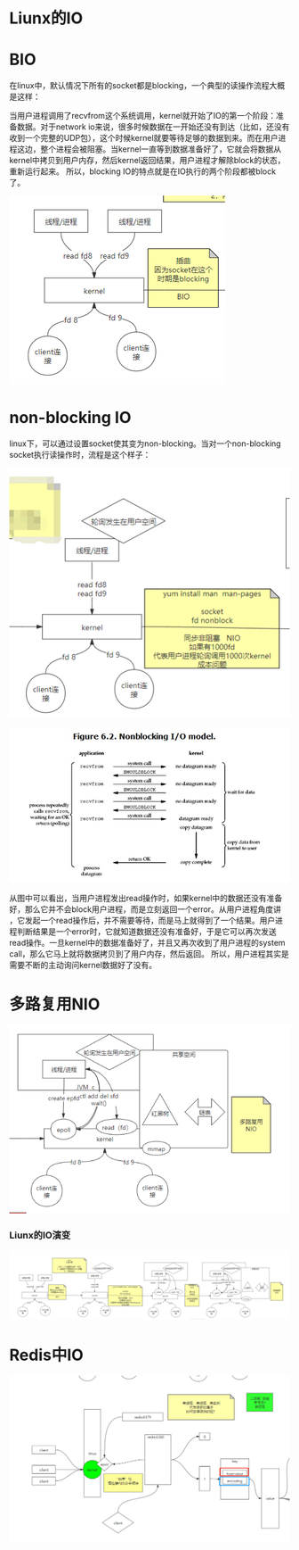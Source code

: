 # Liunx的IO

# BIO

在linux中，默认情况下所有的socket都是blocking，一个典型的读操作流程大概是这样：

当用户进程调用了recvfrom这个系统调用，kernel就开始了IO的第一个阶段：准备数据。对于network io来说，很多时候数据在一开始还没有到达（比如，还没有收到一个完整的UDP包），这个时候kernel就要等待足够的数据到来。而在用户进程这边，整个进程会被阻塞。当kernel一直等到数据准备好了，它就会将数据从kernel中拷贝到用户内存，然后kernel返回结果，用户进程才解除block的状态，重新运行起来。
所以，blocking IO的特点就是在IO执行的两个阶段都被block了。



![image-20210303092341779](https://raw.githubusercontent.com/CNRF/noteImage/main/image/202302050034604.png)

# non-blocking IO

linux下，可以通过设置socket使其变为non-blocking。当对一个non-blocking socket执行读操作时，流程是这个样子：

![image-20210303093047688](https://raw.githubusercontent.com/CNRF/noteImage/main/image/202302050035513.png)

![image-20210303092823060](https://raw.githubusercontent.com/CNRF/noteImage/main/image/202302050035505.png)

从图中可以看出，当用户进程发出read操作时，如果kernel中的数据还没有准备好，那么它并不会block用户进程，而是立刻返回一个error。从用户进程角度讲 ，它发起一个read操作后，并不需要等待，而是马上就得到了一个结果。用户进程判断结果是一个error时，它就知道数据还没有准备好，于是它可以再次发送read操作。一旦kernel中的数据准备好了，并且又再次收到了用户进程的system call，那么它马上就将数据拷贝到了用户内存，然后返回。
所以，用户进程其实是需要不断的主动询问kernel数据好了没有。

# 多路复用NIO

![image-20210303093109692](https://raw.githubusercontent.com/CNRF/noteImage/main/image/202302050035127.png)

### Liunx的IO演变

![image-20210303093222430](https://raw.githubusercontent.com/CNRF/noteImage/main/image/202302050035667.png)

# Redis中IO

![image-20210303102906808](https://raw.githubusercontent.com/CNRF/noteImage/main/image/202302050035210.png)